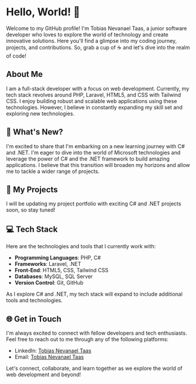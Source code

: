 # Hello, World! 👋

Welcome to my GitHub profile! I'm Tobias Nevanael Taas, a junior software developer who loves to explore the world of technology and create innovative solutions. Here you'll find a glimpse into my coding journey, projects, and contributions. So, grab a cup of ☕️ and let's dive into the realm of code!

## About Me

I am a full-stack developer with a focus on web development. Currently, my tech stack revolves around PHP, Laravel, HTML5, and CSS with Tailwind CSS. I enjoy building robust and scalable web applications using these technologies. However, I believe in constantly expanding my skill set and exploring new technologies.

## 🌟 What's New?

I'm excited to share that I'm embarking on a new learning journey with C# and .NET. I'm eager to dive into the world of Microsoft technologies and leverage the power of C# and the .NET framework to build amazing applications. I believe that this transition will broaden my horizons and allow me to tackle a wider range of projects.

## 🚀 My Projects

I will be updating my project portfolio with exciting C# and .NET projects soon, so stay tuned!

## 💻 Tech Stack

Here are the technologies and tools that I currently work with:

- **Programming Languages**: PHP, C#
- **Frameworks**: Laravel, .NET
- **Front-End**: HTML5, CSS, Tailwind CSS
- **Databases**: MySQL, SQL Server
- **Version Control**: Git, GitHub

As I explore C# and .NET, my tech stack will expand to include additional tools and technologies.

## 🌐 Get in Touch

I'm always excited to connect with fellow developers and tech enthusiasts. Feel free to reach out to me through any of the following platforms:

- LinkedIn: [Tobias Nevanael Taas](https://www.linkedin.com/in/tobias-taas/)
- Email: [Tobias Nevanael Taas](mailto:tobiasnevanael@gmail.com)

Let's connect, collaborate, and learn together as we explore the world of web development and beyond!
